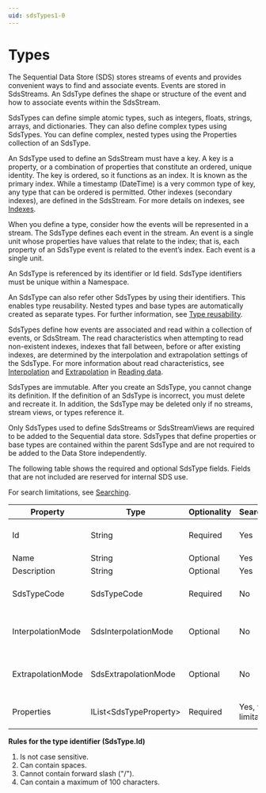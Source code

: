 ```yaml
---
uid: sdsTypes1-0
---
```


# Types

The Sequential Data Store (SDS) stores streams of events and provides convenient ways to find and associate events. Events are stored in SdsStreams. An SdsType defines the shape or structure of the event and how to associate events within the SdsStream.

SdsTypes can define simple atomic types, such as integers, floats, strings, arrays, and dictionaries. They can also define complex types using SdsTypes. You can define complex, nested types using the Properties collection of an SdsType.

An SdsType used to define an SdsStream must have a key. A key is a property, or a combination of properties that constitute an ordered, unique identity. The key is ordered, so it functions as an index. It is known as the primary index. While a timestamp (DateTime) is a very common type of key, any type that can be ordered is permitted. Other indexes (secondary indexes), are defined in the SdsStream. For more details on indexes, see [Indexes](xref:sdsIndexes1-0).

When you define a type, consider how the events will be represented in a stream. The SdsType defines each event in the stream. An event is a single unit whose properties have values that relate to the index; that is, each property of an SdsType event is related to the event’s index. Each event is a single unit.

An SdsType is referenced by its identifier or Id field. SdsType identifiers must be unique within a Namespace.

An SdsType can also refer other SdsTypes by using their identifiers. This enables type reusability. Nested types and base types are automatically created as separate types. For further information, see [Type reusability](xref:sdsTypeReusability1-0).

SdsTypes define how events are associated and read within a collection of events, or SdsStream. The read characteristics when attempting to read non-existent indexes, indexes that fall between, before or after existing indexes, are determined by the interpolation and extrapolation settings of the SdsType. For more information about read characteristics, see [Interpolation](xref:sdsReadingData1-0#interpolation) and [Extrapolation](xref:sdsReadingData1-0#extrapolation) in [Reading data](xref:sdsReadingData1-0).

SdsTypes are immutable. After you create an SdsType, you cannot change its definition. If the definition of an SdsType is incorrect, you must delete and recreate it. In addition, the SdsType may be deleted only if no streams, stream views, or types reference it.

Only SdsTypes used to define SdsStreams or SdsStreamViews are required to be added to the Sequential data store. SdsTypes that define properties or base types are contained within the parent SdsType and are not required to be added to the Data Store independently.

The following table shows the required and optional SdsType fields. Fields that are not included are reserved for internal SDS use.

For search limitations, see [Searching](xref:sdsSearching1-0).

| Property          | Type                   | Optionality | Searchable | Details |
|-------------------|------------------------|-------------|---------|---------|
| Id                | String                 | Required    | Yes | Identifier for referencing the type. |
| Name              | String                 | Optional    | Yes | Friendly name. |
| Description       | String                 | Optional    | Yes | Description text. |
| SdsTypeCode       | SdsTypeCode            | Required    | No | Numeric code identifying the base SdsType. |
| InterpolationMode | SdsInterpolationMode   | Optional    | No | Interpolation setting of the type. Default is Continuous. |
| ExtrapolationMode | SdsExtrapolationMode   | Optional    | No | Extrapolation setting of the type. Default is All. |
| Properties        | IList\<SdsTypeProperty\> | Required    | Yes, with limitations | List of SdsTypeProperty items. |

**Rules for the type identifier (SdsType.Id)**

1. Is not case sensitive.
2. Can contain spaces.
3. Cannot contain forward slash ("/").
4. Can contain a maximum of 100 characters. 
